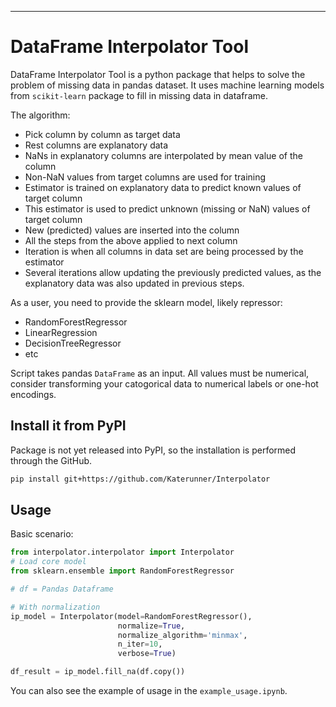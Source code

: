 ---

# DataFrame Interpolator Tool

[comment]: <> (## dataframe_interpolator)

[comment]: <> ([![codecov]&#40;https://codecov.io/gh/author_name/project_urlname/branch/main/graph/badge.svg?token=project_urlname_token_here&#41;]&#40;https://codecov.io/gh/author_name/project_urlname&#41;)

[comment]: <> ([![CI]&#40;https://github.com/author_name/project_urlname/actions/workflows/main.yml/badge.svg&#41;]&#40;https://github.com/author_name/project_urlname/actions/workflows/main.yml&#41;)

DataFrame Interpolator Tool is a python package that helps to solve the problem of missing data in pandas dataset. It
uses machine learning models from `scikit-learn` package to fill in missing data in dataframe.

The algorithm:

- Pick column by column as target data
- Rest columns are explanatory data
- NaNs in explanatory columns are interpolated by mean value of the column
- Non-NaN values from target columns are used for training
- Estimator is trained on explanatory data to predict known values of target column
- This estimator is used to predict unknown (missing or NaN) values of target column
- New (predicted) values are inserted into the column
- All the steps from the above applied to next column
- Iteration is when all columns in data set are being processed by the estimator
- Several iterations allow updating the previously predicted values, as the explanatory data was also updated in
  previous steps.

As a user, you need to provide the sklearn model, likely repressor:

- RandomForestRegressor
- LinearRegression
- DecisionTreeRegressor
- etc

Script takes pandas `DataFrame` as an input. All values must be numerical, consider transforming your catogorical data
to numerical labels or one-hot encodings.

## Install it from PyPI

Package is not yet released into PyPI, so the installation is performed through the GitHub.

```bash
pip install git+https://github.com/Katerunner/Interpolator
```

## Usage

Basic scenario:

```py
from interpolator.interpolator import Interpolator
# Load core model
from sklearn.ensemble import RandomForestRegressor

# df = Pandas Dataframe

# With normalization
ip_model = Interpolator(model=RandomForestRegressor(),
                        normalize=True,
                        normalize_algorithm='minmax',
                        n_iter=10,
                        verbose=True)

df_result = ip_model.fill_na(df.copy())
```

You can also see the example of usage in the `example_usage.ipynb`.

